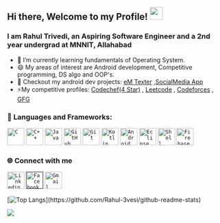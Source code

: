 ## Hi there, Welcome to my Profile! <img src="https://raw.githubusercontent.com/MartinHeinz/MartinHeinz/master/wave.gif" width="30px">


### I am Rahul Trivedi, an Aspiring Software Engineer and a 2nd year undergrad at MNNIT, Allahabad

- 🔭 I’m currently learning fundamentals of Operating System.
- 😄 My areas of interest are  Android development, Competitive programming, DS algo and OOP's.
- 🔭 Checkout my android dev projects: [eM Texter]() ,[SocialMedia App]()
- ⚡My competitive profiles: [Codechef(4 Star)](https://www.codechef.com/users/rahultrv_321) , [Leetcode](https://leetcode.com/rahultrivedi9125/) , [Codeforces](https://codeforces.com/profile/Tykonan) , [GFG](https://auth.geeksforgeeks.org/user/rahultrivedi9125/profile)  
 
 ### 🔧 Languages and Frameworks:
<code><img width="40px" src="https://img.icons8.com/color/3x/c-programming.png" title="C"/></code>
<code><img width="40px" src="https://img.icons8.com/color/4x/c-plus-plus-logo.png" title="C++"/></code>
<code><img width="40px" src="https://img.icons8.com/color/4x/000000/java.png" title ="Java"/></code>
<code><img width="40px" src="https://img.icons8.com/fluent/8x/github.png" title="GitHub"/></code>
<code><img width="40px" src="https://img.icons8.com/color/2x/git.png" title="Git"/></code>
<code><img width="40px" src="https://lh3.googleusercontent.com/EqkVp1hJxeoweZerqD8dkYsOdhDY3bbFEXRig0CgBxwdd_g6nVWbRrd3MyE08ijoK_3Q=s85" title="Kotlin"/></code>
<code><img width="40px" src="https://upload.wikimedia.org/wikipedia/commons/thumb/e/e3/Android_Studio_Icon_%282014-2019%29.svg/1200px-Android_Studio_Icon_%282014-2019%29.svg.png" title="Android Studio"/></code>
<code><img width="40px" src="https://algol.dev/wp-content/uploads/2020/10/logo-eclipse.png" title="Eclipse"/></code>
<code><img width="40px" src="https://mpng.subpng.com/20180521/fpq/kisspng-command-line-interface-computer-icons-nuvola-shell-5b028b5eeab248.1022074815268934069613.jpg" title="Shell"/></code>
<code><img width="40px" src="https://img.icons8.com/color/452/firebase.png" title="Firebase"/></code>

### 🌐 Connect with me 
<code><a href="https://www.linkedin.com/in/rahul-trivedi-soft-en/"><img width="40px" src="https://img.icons8.com/color/8x/000000/linkedin.png" title="Linkedin"/></a></code>
<code><a href=""><img width="40px" src="https://img.icons8.com/color/8x/000000/facebook.png" title="Facebook"/></a></code>
<code><a href="mailto:rahul.trivedi.software.en"><img width="40px" src="https://img.icons8.com/fluent/48/000000/gmail.png" title="Gmail"/></a></code>

[![Top Langs](https://github-readme-stats.vercel.app/api/top-langs/?username=Rahul-3vedi&theme=blue-green&layout=compact&count_private=true&show_icons=true&include_all_commits=true")](https://github.com/Rahul-3vesi/github-readme-stats)

<img src = "https://github-readme-stats.vercel.app/api?username=Rahul-3vedi&theme=blue-green&count_private=true&show_icons=true&include_all_commits=true">
